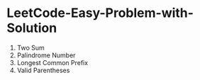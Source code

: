 # LeetCode-Easy-Problem-with-Solution

1. Two Sum
9. Palindrome Number
14. Longest Common Prefix
20. Valid Parentheses
  
